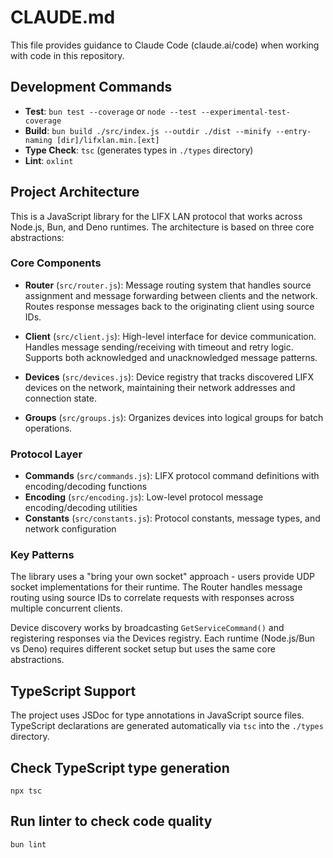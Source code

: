 # CLAUDE.md

This file provides guidance to Claude Code (claude.ai/code) when working with code in this repository.

## Development Commands

- **Test**: `bun test --coverage` or `node --test --experimental-test-coverage`
- **Build**: `bun build ./src/index.js --outdir ./dist --minify --entry-naming [dir]/lifxlan.min.[ext]`
- **Type Check**: `tsc` (generates types in `./types` directory)
- **Lint**: `oxlint`

## Project Architecture

This is a JavaScript library for the LIFX LAN protocol that works across Node.js, Bun, and Deno runtimes. The architecture is based on three core abstractions:

### Core Components

- **Router** (`src/router.js`): Message routing system that handles source assignment and message forwarding between clients and the network. Routes response messages back to the originating client using source IDs.

- **Client** (`src/client.js`): High-level interface for device communication. Handles message sending/receiving with timeout and retry logic. Supports both acknowledged and unacknowledged message patterns.

- **Devices** (`src/devices.js`): Device registry that tracks discovered LIFX devices on the network, maintaining their network addresses and connection state.

- **Groups** (`src/groups.js`): Organizes devices into logical groups for batch operations.

### Protocol Layer

- **Commands** (`src/commands.js`): LIFX protocol command definitions with encoding/decoding functions
- **Encoding** (`src/encoding.js`): Low-level protocol message encoding/decoding utilities
- **Constants** (`src/constants.js`): Protocol constants, message types, and network configuration

### Key Patterns

The library uses a "bring your own socket" approach - users provide UDP socket implementations for their runtime. The Router handles message routing using source IDs to correlate requests with responses across multiple concurrent clients.

Device discovery works by broadcasting `GetServiceCommand()` and registering responses via the Devices registry. Each runtime (Node.js/Bun vs Deno) requires different socket setup but uses the same core abstractions.

## TypeScript Support

The project uses JSDoc for type annotations in JavaScript source files. TypeScript declarations are generated automatically via `tsc` into the `./types` directory.

## Check TypeScript type generation

```
npx tsc
```

## Run linter to check code quality

```
bun lint
```